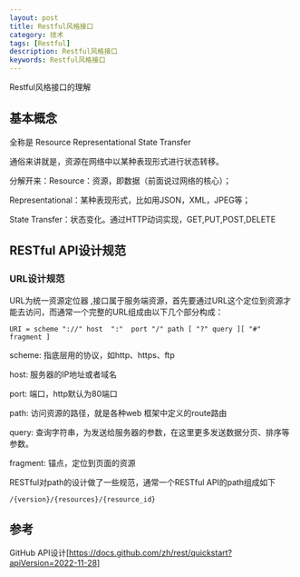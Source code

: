 ```yaml
---
layout: post
title: Restful风格接口
category: 技术
tags: [Restful]
description: Restful风格接口
keywords: Restful风格接口
---
```


Restful风格接口的理解


## 基本概念

全称是 Resource Representational State Transfer

通俗来讲就是，资源在网络中以某种表现形式进行状态转移。

分解开来：Resource：资源，即数据（前面说过网络的核心）；

Representational：某种表现形式，比如用JSON，XML，JPEG等；

State Transfer：状态变化。通过HTTP动词实现，GET,PUT,POST,DELETE


## RESTful API设计规范

### URL设计规范

URL为统一资源定位器 ,接口属于服务端资源，首先要通过URL这个定位到资源才能去访问，而通常一个完整的URL组成由以下几个部分构成：

`URI = scheme "://" host  ":"  port "/" path [ "?" query ][ "#" fragment ]`

scheme: 指底层用的协议，如http、https、ftp

host: 服务器的IP地址或者域名

port: 端口，http默认为80端口

path: 访问资源的路径，就是各种web 框架中定义的route路由

query: 查询字符串，为发送给服务器的参数，在这里更多发送数据分页、排序等参数。

fragment: 锚点，定位到页面的资源


RESTful对path的设计做了一些规范，通常一个RESTful API的path组成如下

`/{version}/{resources}/{resource_id}`



## 参考

GitHub API设计[https://docs.github.com/zh/rest/quickstart?apiVersion=2022-11-28]
